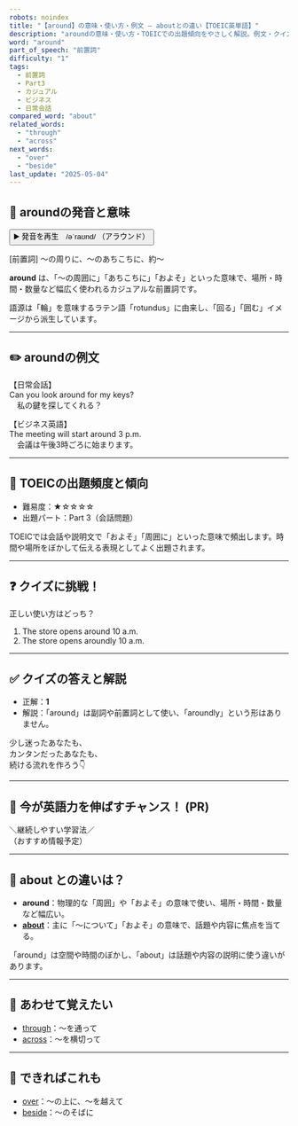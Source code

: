 ```yaml
---
robots: noindex
title: "【around】の意味・使い方・例文 ― aboutとの違い【TOEIC英単語】"
description: "aroundの意味・使い方・TOEICでの出題傾向をやさしく解説。例文・クイズ付きでaboutとの違いもわかりやすく学べます。"
word: "around"
part_of_speech: "前置詞"
difficulty: "1"
tags:
  - 前置詞
  - Part3
  - カジュアル
  - ビジネス
  - 日常会話
compared_word: "about"
related_words:
  - "through"
  - "across"
next_words:
  - "over"
  - "beside"
last_update: "2025-05-04"
---
```


## 🔰 aroundの発音と意味

<button class="play-audio" onclick="playTTS('around')">
  <span class="play-audio-main">
    ▶️ 発音を再生　/əˈraʊnd/
  </span>
  <span class="play-audio-sub">
    （アラウンド）
  </span>
</button>

[前置詞] ～の周りに、～のあちこちに、約～

**around** は、「～の周囲に」「あちこちに」「およそ」といった意味で、場所・時間・数量など幅広く使われるカジュアルな前置詞です。

語源は「輪」を意味するラテン語「rotundus」に由来し、「回る」「囲む」イメージから派生しています。

---

## ✏️ aroundの例文

【日常会話】  
Can you look around for my keys?  
　私の鍵を探してくれる？

【ビジネス英語】  
The meeting will start around 3 p.m.  
　会議は午後3時ごろに始まります。

---

## 🎯 TOEICの出題頻度と傾向

- 難易度：★☆☆☆☆
- 出題パート：Part 3（会話問題）

TOEICでは会話や説明文で「およそ」「周囲に」といった意味で頻出します。時間や場所をぼかして伝える表現としてよく出題されます。

---

## ❓ クイズに挑戦！

正しい使い方はどっち？

1. The store opens around 10 a.m.  
2. The store opens aroundly 10 a.m.

---

## ✅ クイズの答えと解説

- 正解：**1**
- 解説：「around」は副詞や前置詞として使い、「aroundly」という形はありません。

少し迷ったあなたも、  
カンタンだったあなたも、  
続ける流れを作ろう👇️

---

## 🚀 今が英語力を伸ばすチャンス！ (PR)

<div class="info-center">
＼継続しやすい学習法／<br>  
（おすすめ情報予定）
</div>

---

## 🤔  about との違いは？

- **around**：物理的な「周囲」や「およそ」の意味で使い、場所・時間・数量など幅広い。
- **[about](/word/about/)**：主に「～について」「およそ」の意味で、話題や内容に焦点を当てる。

「around」は空間や時間のぼかし、「about」は話題や内容の説明に使う違いがあります。

---

## 🧩 あわせて覚えたい

- [through](/word/through/)：～を通って
- [across](/word/across/)：～を横切って

---

## 📖 できればこれも

- [over](/word/over/)：～の上に、～を越えて
- [beside](/word/beside/)：～のそばに

<!-- cvid: aid26_bid09 -->
